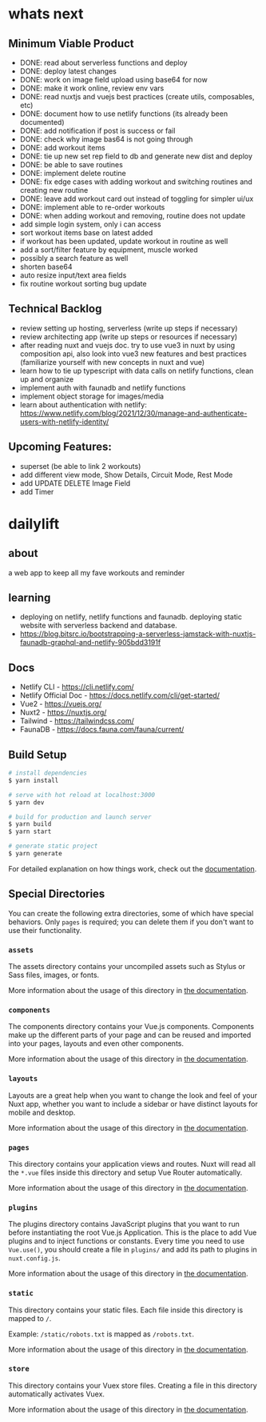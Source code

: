 # whats next
## Minimum Viable Product
- DONE: read about serverless functions and deploy
- DONE: deploy latest changes
- DONE: work on image field upload using base64 for now
- DONE: make it work online, review env vars
- DONE: read nuxtjs and vuejs best practices (create utils, composables, etc)
- DONE: document how to use netlify functions (its already been documented)
- DONE: add notification if post is success or fail
- DONE: check why image bas64 is not going through
- DONE: add workout items
- DONE: tie up new set rep field to db and generate new dist and deploy
- DONE: be able to save routines
- DONE: implement delete routine
- DONE: fix edge cases with adding workout and switching routines and creating new routine
- DONE: leave add workout card out instead of toggling for simpler ui/ux
- DONE: implement able to re-order workouts
- DONE: when adding workout and removing, routine does not update
- add simple login system, only i can access
- sort workout items base on latest added
- if workout has been updated, update workout in routine as well
- add a sort/filter feature by equipment, muscle worked
- possibly a search feature as well
- shorten base64
- auto resize input/text area fields
- fix routine workout sorting bug update



## Technical Backlog
- review setting up hosting, serverless (write up steps if necessary)
- review architecting app (write up steps or resources if necessary)
- after reading nuxt and vuejs doc. try to use vue3 in nuxt by using composition api, also look into vue3 new features and best practices (familiarize yourself with new concepts in nuxt and vue)
- learn how to tie up typescript with data calls on netlify functions, clean up and organize
- implement auth with faunadb and netlify functions
- implement object storage for images/media
- learn about authentication with netlify: https://www.netlify.com/blog/2021/12/30/manage-and-authenticate-users-with-netlify-identity/


## Upcoming Features:
- superset (be able to link 2 workouts)
- add different view mode, Show Details, Circuit Mode, Rest Mode
- add UPDATE DELETE Image Field
- add Timer


# dailylift
## about
a web app to keep all my fave workouts and reminder

## learning
- deploying on netlify, netlify functions and faunadb. deploying static website with serverless backend and database.
- https://blog.bitsrc.io/bootstrapping-a-serverless-jamstack-with-nuxtjs-faunadb-graphql-and-netlify-905bdd3191f

## Docs
- Netlify CLI - https://cli.netlify.com/
- Netlify Official Doc - https://docs.netlify.com/cli/get-started/
- Vue2 - https://vuejs.org/
- Nuxt2 - https://nuxtjs.org/
- Tailwind - https://tailwindcss.com/
- FaunaDB - https://docs.fauna.com/fauna/current/


## Build Setup

```bash
# install dependencies
$ yarn install

# serve with hot reload at localhost:3000
$ yarn dev

# build for production and launch server
$ yarn build
$ yarn start

# generate static project
$ yarn generate
```

For detailed explanation on how things work, check out the [documentation](https://nuxtjs.org).

## Special Directories

You can create the following extra directories, some of which have special behaviors. Only `pages` is required; you can delete them if you don't want to use their functionality.

### `assets`

The assets directory contains your uncompiled assets such as Stylus or Sass files, images, or fonts.

More information about the usage of this directory in [the documentation](https://nuxtjs.org/docs/2.x/directory-structure/assets).

### `components`

The components directory contains your Vue.js components. Components make up the different parts of your page and can be reused and imported into your pages, layouts and even other components.

More information about the usage of this directory in [the documentation](https://nuxtjs.org/docs/2.x/directory-structure/components).

### `layouts`

Layouts are a great help when you want to change the look and feel of your Nuxt app, whether you want to include a sidebar or have distinct layouts for mobile and desktop.

More information about the usage of this directory in [the documentation](https://nuxtjs.org/docs/2.x/directory-structure/layouts).


### `pages`

This directory contains your application views and routes. Nuxt will read all the `*.vue` files inside this directory and setup Vue Router automatically.

More information about the usage of this directory in [the documentation](https://nuxtjs.org/docs/2.x/get-started/routing).

### `plugins`

The plugins directory contains JavaScript plugins that you want to run before instantiating the root Vue.js Application. This is the place to add Vue plugins and to inject functions or constants. Every time you need to use `Vue.use()`, you should create a file in `plugins/` and add its path to plugins in `nuxt.config.js`.

More information about the usage of this directory in [the documentation](https://nuxtjs.org/docs/2.x/directory-structure/plugins).

### `static`

This directory contains your static files. Each file inside this directory is mapped to `/`.

Example: `/static/robots.txt` is mapped as `/robots.txt`.

More information about the usage of this directory in [the documentation](https://nuxtjs.org/docs/2.x/directory-structure/static).

### `store`

This directory contains your Vuex store files. Creating a file in this directory automatically activates Vuex.

More information about the usage of this directory in [the documentation](https://nuxtjs.org/docs/2.x/directory-structure/store).
